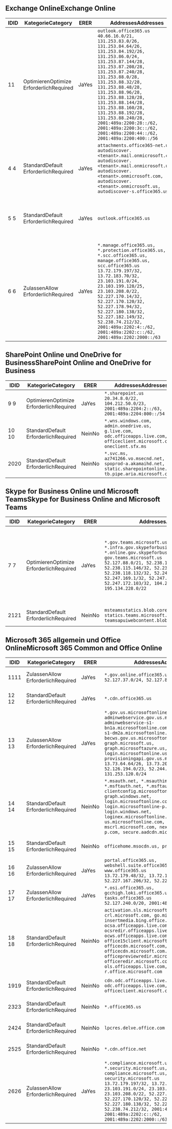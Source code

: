 <!--THIS FILE IS AUTOMATICALLY GENERATED. MANUAL CHANGES WILL BE OVERWRITTEN.-->
<!--Please contact the Office 365 Endpoints team with any questions.-->
<!--USGovGCCHigh endpoints version 2020032700-->
<!--File generated 2020-03-27 11:00:09.6392-->

## <a name="exchange-online"></a><span data-ttu-id="8fa0b-101">Exchange Online</span><span class="sxs-lookup"><span data-stu-id="8fa0b-101">Exchange Online</span></span>

<span data-ttu-id="8fa0b-102">ID</span><span class="sxs-lookup"><span data-stu-id="8fa0b-102">ID</span></span> | <span data-ttu-id="8fa0b-103">Kategorie</span><span class="sxs-lookup"><span data-stu-id="8fa0b-103">Category</span></span> | <span data-ttu-id="8fa0b-104">ER</span><span class="sxs-lookup"><span data-stu-id="8fa0b-104">ER</span></span> | <span data-ttu-id="8fa0b-105">Addresses</span><span class="sxs-lookup"><span data-stu-id="8fa0b-105">Addresses</span></span> | <span data-ttu-id="8fa0b-106">Ports</span><span class="sxs-lookup"><span data-stu-id="8fa0b-106">Ports</span></span>
-- | -------------------- | --- | ------------------------------------------------------------------------------------------------------------------------------------------------------------------------------------------------------------------------------------------------------------------------------------------------------------------------------------------------------------------------------------------------------------------------------------------------ | -------------------------------
<span data-ttu-id="8fa0b-107">1</span><span class="sxs-lookup"><span data-stu-id="8fa0b-107">1</span></span> | <span data-ttu-id="8fa0b-108">Optimieren</span><span class="sxs-lookup"><span data-stu-id="8fa0b-108">Optimize</span></span><BR><span data-ttu-id="8fa0b-109">Erforderlich</span><span class="sxs-lookup"><span data-stu-id="8fa0b-109">Required</span></span> | <span data-ttu-id="8fa0b-110">Ja</span><span class="sxs-lookup"><span data-stu-id="8fa0b-110">Yes</span></span> | `outlook.office365.us`<BR>`40.66.16.0/21, 131.253.83.0/26, 131.253.84.64/26, 131.253.84.192/26, 131.253.86.0/24, 131.253.87.144/28, 131.253.87.208/28, 131.253.87.240/28, 131.253.88.0/28, 131.253.88.32/28, 131.253.88.48/28, 131.253.88.96/28, 131.253.88.128/28, 131.253.88.144/28, 131.253.88.160/28, 131.253.88.192/28, 131.253.88.240/28, 2001:489a:2200:28::/62, 2001:489a:2200:3c::/62, 2001:489a:2200:44::/62, 2001:489a:2200:400::/56` | <span data-ttu-id="8fa0b-111">**TCP:** 443, 80</span><span class="sxs-lookup"><span data-stu-id="8fa0b-111">**TCP:** 443, 80</span></span>
<span data-ttu-id="8fa0b-112">4 </span><span class="sxs-lookup"><span data-stu-id="8fa0b-112">4</span></span> | <span data-ttu-id="8fa0b-113">Standard</span><span class="sxs-lookup"><span data-stu-id="8fa0b-113">Default</span></span><BR><span data-ttu-id="8fa0b-114">Erforderlich</span><span class="sxs-lookup"><span data-stu-id="8fa0b-114">Required</span></span> | <span data-ttu-id="8fa0b-115">Ja</span><span class="sxs-lookup"><span data-stu-id="8fa0b-115">Yes</span></span> | `attachments.office365-net.us, autodiscover.<tenant>.mail.onmicrosoft.com, autodiscover.<tenant>.mail.onmicrosoft.us, autodiscover.<tenant>.onmicrosoft.com, autodiscover.<tenant>.onmicrosoft.us, autodiscover-s.office365.us` | <span data-ttu-id="8fa0b-116">**TCP:** 443, 80</span><span class="sxs-lookup"><span data-stu-id="8fa0b-116">**TCP:** 443, 80</span></span>
<span data-ttu-id="8fa0b-117">5 </span><span class="sxs-lookup"><span data-stu-id="8fa0b-117">5</span></span> | <span data-ttu-id="8fa0b-118">Standard</span><span class="sxs-lookup"><span data-stu-id="8fa0b-118">Default</span></span><BR><span data-ttu-id="8fa0b-119">Erforderlich</span><span class="sxs-lookup"><span data-stu-id="8fa0b-119">Required</span></span> | <span data-ttu-id="8fa0b-120">Ja</span><span class="sxs-lookup"><span data-stu-id="8fa0b-120">Yes</span></span> | `outlook.office365.us` | <span data-ttu-id="8fa0b-121">**TCP:** 143, 25, 587, 993, 995</span><span class="sxs-lookup"><span data-stu-id="8fa0b-121">**TCP:** 143, 25, 587, 993, 995</span></span>
<span data-ttu-id="8fa0b-122">6 </span><span class="sxs-lookup"><span data-stu-id="8fa0b-122">6</span></span> | <span data-ttu-id="8fa0b-123">Zulassen</span><span class="sxs-lookup"><span data-stu-id="8fa0b-123">Allow</span></span><BR><span data-ttu-id="8fa0b-124">Erforderlich</span><span class="sxs-lookup"><span data-stu-id="8fa0b-124">Required</span></span> | <span data-ttu-id="8fa0b-125">Ja</span><span class="sxs-lookup"><span data-stu-id="8fa0b-125">Yes</span></span> | `*.manage.office365.us, *.protection.office365.us, *.scc.office365.us, manage.office365.us, scc.office365.us`<BR>`13.72.179.197/32, 13.72.183.70/32, 23.103.191.0/24, 23.103.199.128/25, 23.103.208.0/22, 52.227.170.14/32, 52.227.170.120/32, 52.227.178.94/32, 52.227.180.138/32, 52.227.182.149/32, 52.238.74.212/32, 2001:489a:2202:4::/62, 2001:489a:2202:c::/62, 2001:489a:2202:2000::/63` | <span data-ttu-id="8fa0b-126">**TCP:** 25, 443</span><span class="sxs-lookup"><span data-stu-id="8fa0b-126">**TCP:** 25, 443</span></span>

## <a name="sharepoint-online-and-onedrive-for-business"></a><span data-ttu-id="8fa0b-127">SharePoint Online und OneDrive for Business</span><span class="sxs-lookup"><span data-stu-id="8fa0b-127">SharePoint Online and OneDrive for Business</span></span>

<span data-ttu-id="8fa0b-128">ID</span><span class="sxs-lookup"><span data-stu-id="8fa0b-128">ID</span></span> | <span data-ttu-id="8fa0b-129">Kategorie</span><span class="sxs-lookup"><span data-stu-id="8fa0b-129">Category</span></span> | <span data-ttu-id="8fa0b-130">ER</span><span class="sxs-lookup"><span data-stu-id="8fa0b-130">ER</span></span> | <span data-ttu-id="8fa0b-131">Addresses</span><span class="sxs-lookup"><span data-stu-id="8fa0b-131">Addresses</span></span> | <span data-ttu-id="8fa0b-132">Ports</span><span class="sxs-lookup"><span data-stu-id="8fa0b-132">Ports</span></span>
-- | -------------------- | --- | ------------------------------------------------------------------------------------------------------------------------- | ----------------
<span data-ttu-id="8fa0b-133">9 </span><span class="sxs-lookup"><span data-stu-id="8fa0b-133">9</span></span> | <span data-ttu-id="8fa0b-134">Optimieren</span><span class="sxs-lookup"><span data-stu-id="8fa0b-134">Optimize</span></span><BR><span data-ttu-id="8fa0b-135">Erforderlich</span><span class="sxs-lookup"><span data-stu-id="8fa0b-135">Required</span></span> | <span data-ttu-id="8fa0b-136">Ja</span><span class="sxs-lookup"><span data-stu-id="8fa0b-136">Yes</span></span> | `*.sharepoint.us`<BR>`20.34.8.0/22, 104.212.50.0/23, 2001:489a:2204:2::/63, 2001:489a:2204:800::/54` | <span data-ttu-id="8fa0b-137">**TCP:** 443, 80</span><span class="sxs-lookup"><span data-stu-id="8fa0b-137">**TCP:** 443, 80</span></span>
<span data-ttu-id="8fa0b-138">10  </span><span class="sxs-lookup"><span data-stu-id="8fa0b-138">10</span></span> | <span data-ttu-id="8fa0b-139">Standard</span><span class="sxs-lookup"><span data-stu-id="8fa0b-139">Default</span></span><BR><span data-ttu-id="8fa0b-140">Erforderlich</span><span class="sxs-lookup"><span data-stu-id="8fa0b-140">Required</span></span> | <span data-ttu-id="8fa0b-141">Nein</span><span class="sxs-lookup"><span data-stu-id="8fa0b-141">No</span></span> | `*.wns.windows.com, admin.onedrive.us, g.live.com, odc.officeapps.live.com, officeclient.microsoft.com, oneclient.sfx.ms` | <span data-ttu-id="8fa0b-142">**TCP:** 443, 80</span><span class="sxs-lookup"><span data-stu-id="8fa0b-142">**TCP:** 443, 80</span></span>
<span data-ttu-id="8fa0b-143">20</span><span class="sxs-lookup"><span data-stu-id="8fa0b-143">20</span></span> | <span data-ttu-id="8fa0b-144">Standard</span><span class="sxs-lookup"><span data-stu-id="8fa0b-144">Default</span></span><BR><span data-ttu-id="8fa0b-145">Erforderlich</span><span class="sxs-lookup"><span data-stu-id="8fa0b-145">Required</span></span> | <span data-ttu-id="8fa0b-146">Nein</span><span class="sxs-lookup"><span data-stu-id="8fa0b-146">No</span></span> | `*.svc.ms, az741266.vo.msecnd.net, spoprod-a.akamaihd.net, static.sharepointonline.com, tb.pipe.aria.microsoft.com` | <span data-ttu-id="8fa0b-147">**TCP:** 443, 80</span><span class="sxs-lookup"><span data-stu-id="8fa0b-147">**TCP:** 443, 80</span></span>

## <a name="skype-for-business-online-and-microsoft-teams"></a><span data-ttu-id="8fa0b-148">Skype for Business Online und Microsoft Teams</span><span class="sxs-lookup"><span data-stu-id="8fa0b-148">Skype for Business Online and Microsoft Teams</span></span>

<span data-ttu-id="8fa0b-149">ID</span><span class="sxs-lookup"><span data-stu-id="8fa0b-149">ID</span></span> | <span data-ttu-id="8fa0b-150">Kategorie</span><span class="sxs-lookup"><span data-stu-id="8fa0b-150">Category</span></span> | <span data-ttu-id="8fa0b-151">ER</span><span class="sxs-lookup"><span data-stu-id="8fa0b-151">ER</span></span> | <span data-ttu-id="8fa0b-152">Addresses</span><span class="sxs-lookup"><span data-stu-id="8fa0b-152">Addresses</span></span> | <span data-ttu-id="8fa0b-153">Ports</span><span class="sxs-lookup"><span data-stu-id="8fa0b-153">Ports</span></span>
-- | -------------------- | --- | --------------------------------------------------------------------------------------------------------------------------------------------------------------------------------------------------------------------------------------------------------------------------------------------------------------------------------- | ---------------------------------------------------
<span data-ttu-id="8fa0b-154">7 </span><span class="sxs-lookup"><span data-stu-id="8fa0b-154">7</span></span> | <span data-ttu-id="8fa0b-155">Optimieren</span><span class="sxs-lookup"><span data-stu-id="8fa0b-155">Optimize</span></span><BR><span data-ttu-id="8fa0b-156">Erforderlich</span><span class="sxs-lookup"><span data-stu-id="8fa0b-156">Required</span></span> | <span data-ttu-id="8fa0b-157">Ja</span><span class="sxs-lookup"><span data-stu-id="8fa0b-157">Yes</span></span> | `*.gov.teams.microsoft.us, *.infra.gov.skypeforbusiness.us, *.online.gov.skypeforbusiness.us, gov.teams.microsoft.us`<BR>`52.127.88.0/21, 52.238.114.160/32, 52.238.115.146/32, 52.238.117.171/32, 52.238.118.132/32, 52.247.167.192/32, 52.247.169.1/32, 52.247.172.50/32, 52.247.172.103/32, 104.212.44.0/22, 195.134.228.0/22` | <span data-ttu-id="8fa0b-158">**TCP:** 443, 80</span><span class="sxs-lookup"><span data-stu-id="8fa0b-158">**TCP:** 443, 80</span></span><BR><span data-ttu-id="8fa0b-159">**UDP:** 3478, 3479, 3480, 3481</span><span class="sxs-lookup"><span data-stu-id="8fa0b-159">**UDP:** 3478, 3479, 3480, 3481</span></span>
<span data-ttu-id="8fa0b-160">21</span><span class="sxs-lookup"><span data-stu-id="8fa0b-160">21</span></span> | <span data-ttu-id="8fa0b-161">Standard</span><span class="sxs-lookup"><span data-stu-id="8fa0b-161">Default</span></span><BR><span data-ttu-id="8fa0b-162">Erforderlich</span><span class="sxs-lookup"><span data-stu-id="8fa0b-162">Required</span></span> | <span data-ttu-id="8fa0b-163">Nein</span><span class="sxs-lookup"><span data-stu-id="8fa0b-163">No</span></span> | `msteamsstatics.blob.core.usgovcloudapi.net, statics.teams.microsoft.com, teamsapuiwebcontent.blob.core.usgovcloudapi.net` | <span data-ttu-id="8fa0b-164">**TCP:** 443</span><span class="sxs-lookup"><span data-stu-id="8fa0b-164">**TCP:** 443</span></span>

## <a name="microsoft-365-common-and-office-online"></a><span data-ttu-id="8fa0b-165">Microsoft 365 allgemein und Office Online</span><span class="sxs-lookup"><span data-stu-id="8fa0b-165">Microsoft 365 Common and Office Online</span></span>

<span data-ttu-id="8fa0b-166">ID</span><span class="sxs-lookup"><span data-stu-id="8fa0b-166">ID</span></span> | <span data-ttu-id="8fa0b-167">Kategorie</span><span class="sxs-lookup"><span data-stu-id="8fa0b-167">Category</span></span> | <span data-ttu-id="8fa0b-168">ER</span><span class="sxs-lookup"><span data-stu-id="8fa0b-168">ER</span></span> | <span data-ttu-id="8fa0b-169">Addresses</span><span class="sxs-lookup"><span data-stu-id="8fa0b-169">Addresses</span></span> | <span data-ttu-id="8fa0b-170">Ports</span><span class="sxs-lookup"><span data-stu-id="8fa0b-170">Ports</span></span>
-- | ------------------- | --- | --------------------------------------------------------------------------------------------------------------------------------------------------------------------------------------------------------------------------------------------------------------------------------------------------------------------------------------------------------------------------------------------------------------------- | ----------------
<span data-ttu-id="8fa0b-171">11</span><span class="sxs-lookup"><span data-stu-id="8fa0b-171">11</span></span> | <span data-ttu-id="8fa0b-172">Zulassen</span><span class="sxs-lookup"><span data-stu-id="8fa0b-172">Allow</span></span><BR><span data-ttu-id="8fa0b-173">Erforderlich</span><span class="sxs-lookup"><span data-stu-id="8fa0b-173">Required</span></span> | <span data-ttu-id="8fa0b-174">Ja</span><span class="sxs-lookup"><span data-stu-id="8fa0b-174">Yes</span></span> | `*.gov.online.office365.us`<BR>`52.127.37.0/24, 52.127.82.0/23` | <span data-ttu-id="8fa0b-175">**TCP:** 443</span><span class="sxs-lookup"><span data-stu-id="8fa0b-175">**TCP:** 443</span></span>
<span data-ttu-id="8fa0b-176">12 </span><span class="sxs-lookup"><span data-stu-id="8fa0b-176">12</span></span> | <span data-ttu-id="8fa0b-177">Standard</span><span class="sxs-lookup"><span data-stu-id="8fa0b-177">Default</span></span><BR><span data-ttu-id="8fa0b-178">Erforderlich</span><span class="sxs-lookup"><span data-stu-id="8fa0b-178">Required</span></span> | <span data-ttu-id="8fa0b-179">Ja</span><span class="sxs-lookup"><span data-stu-id="8fa0b-179">Yes</span></span> | `*.cdn.office365.us` | <span data-ttu-id="8fa0b-180">**TCP:** 443</span><span class="sxs-lookup"><span data-stu-id="8fa0b-180">**TCP:** 443</span></span>
<span data-ttu-id="8fa0b-181">13 </span><span class="sxs-lookup"><span data-stu-id="8fa0b-181">13</span></span> | <span data-ttu-id="8fa0b-182">Zulassen</span><span class="sxs-lookup"><span data-stu-id="8fa0b-182">Allow</span></span><BR><span data-ttu-id="8fa0b-183">Erforderlich</span><span class="sxs-lookup"><span data-stu-id="8fa0b-183">Required</span></span> | <span data-ttu-id="8fa0b-184">Ja</span><span class="sxs-lookup"><span data-stu-id="8fa0b-184">Yes</span></span> | `*.gov.us.microsoftonline.com, adminwebservice.gov.us.microsoftonline.com, adminwebservice-s1-bn1a.microsoftonline.com, adminwebservice-s1-dm2a.microsoftonline.com, becws.gov.us.microsoftonline.com, graph.microsoft.us, graph.microsoftazure.us, login.microsoftonline.us, provisioningapi.gov.us.microsoftonline.com`<BR>`13.73.64.64/26, 13.73.208.128/25, 52.126.194.0/23, 52.244.120.128/25, 131.253.120.0/24` | <span data-ttu-id="8fa0b-185">**TCP:** 443</span><span class="sxs-lookup"><span data-stu-id="8fa0b-185">**TCP:** 443</span></span>
<span data-ttu-id="8fa0b-186">14 </span><span class="sxs-lookup"><span data-stu-id="8fa0b-186">14</span></span> | <span data-ttu-id="8fa0b-187">Standard</span><span class="sxs-lookup"><span data-stu-id="8fa0b-187">Default</span></span><BR><span data-ttu-id="8fa0b-188">Erforderlich</span><span class="sxs-lookup"><span data-stu-id="8fa0b-188">Required</span></span> | <span data-ttu-id="8fa0b-189">Nein</span><span class="sxs-lookup"><span data-stu-id="8fa0b-189">No</span></span> | `*.msauth.net, *.msauthimages.us, *.msftauth.net, *.msftauthimages.us, clientconfig.microsoftonline-p.net, graph.windows.net, login.microsoftonline.com, login.microsoftonline-p.com, login.windows.net, loginex.microsoftonline.com, login-us.microsoftonline.com, mscrl.microsoft.com, nexus.microsoftonline-p.com, secure.aadcdn.microsoftonline-p.com` | <span data-ttu-id="8fa0b-190">**TCP:** 443</span><span class="sxs-lookup"><span data-stu-id="8fa0b-190">**TCP:** 443</span></span>
<span data-ttu-id="8fa0b-191">15 </span><span class="sxs-lookup"><span data-stu-id="8fa0b-191">15</span></span> | <span data-ttu-id="8fa0b-192">Standard</span><span class="sxs-lookup"><span data-stu-id="8fa0b-192">Default</span></span><BR><span data-ttu-id="8fa0b-193">Erforderlich</span><span class="sxs-lookup"><span data-stu-id="8fa0b-193">Required</span></span> | <span data-ttu-id="8fa0b-194">Nein</span><span class="sxs-lookup"><span data-stu-id="8fa0b-194">No</span></span> | `officehome.msocdn.us, prod.msocdn.us` | <span data-ttu-id="8fa0b-195">**TCP:** 443, 80</span><span class="sxs-lookup"><span data-stu-id="8fa0b-195">**TCP:** 443, 80</span></span>
<span data-ttu-id="8fa0b-196">16 </span><span class="sxs-lookup"><span data-stu-id="8fa0b-196">16</span></span> | <span data-ttu-id="8fa0b-197">Zulassen</span><span class="sxs-lookup"><span data-stu-id="8fa0b-197">Allow</span></span><BR><span data-ttu-id="8fa0b-198">Erforderlich</span><span class="sxs-lookup"><span data-stu-id="8fa0b-198">Required</span></span> | <span data-ttu-id="8fa0b-199">Ja</span><span class="sxs-lookup"><span data-stu-id="8fa0b-199">Yes</span></span> | `portal.office365.us, webshell.suite.office365.us, www.office365.us`<BR>`13.72.179.48/32, 13.72.188.8/32, 52.227.167.206/32, 52.227.170.242/32` | <span data-ttu-id="8fa0b-200">**TCP:** 443, 80</span><span class="sxs-lookup"><span data-stu-id="8fa0b-200">**TCP:** 443, 80</span></span>
<span data-ttu-id="8fa0b-201">17 </span><span class="sxs-lookup"><span data-stu-id="8fa0b-201">17</span></span> | <span data-ttu-id="8fa0b-202">Zulassen</span><span class="sxs-lookup"><span data-stu-id="8fa0b-202">Allow</span></span><BR><span data-ttu-id="8fa0b-203">Erforderlich</span><span class="sxs-lookup"><span data-stu-id="8fa0b-203">Required</span></span> | <span data-ttu-id="8fa0b-204">Ja</span><span class="sxs-lookup"><span data-stu-id="8fa0b-204">Yes</span></span> | `*.osi.office365.us, gcchigh.loki.office365.us, tasks.office365.us`<BR>`52.127.240.0/20, 2001:489a:2206::/48` | <span data-ttu-id="8fa0b-205">**TCP:** 443</span><span class="sxs-lookup"><span data-stu-id="8fa0b-205">**TCP:** 443</span></span>
<span data-ttu-id="8fa0b-206">18 </span><span class="sxs-lookup"><span data-stu-id="8fa0b-206">18</span></span> | <span data-ttu-id="8fa0b-207">Standard</span><span class="sxs-lookup"><span data-stu-id="8fa0b-207">Default</span></span><BR><span data-ttu-id="8fa0b-208">Erforderlich</span><span class="sxs-lookup"><span data-stu-id="8fa0b-208">Required</span></span> | <span data-ttu-id="8fa0b-209">Nein</span><span class="sxs-lookup"><span data-stu-id="8fa0b-209">No</span></span> | `activation.sls.microsoft.com, crl.microsoft.com, go.microsoft.com, insertmedia.bing.office.net, ocsa.officeapps.live.com, ocsredir.officeapps.live.com, ocws.officeapps.live.com, office15client.microsoft.com, officecdn.microsoft.com, officecdn.microsoft.com.edgesuite.net, officepreviewredir.microsoft.com, officeredir.microsoft.com, ols.officeapps.live.com, r.office.microsoft.com` | <span data-ttu-id="8fa0b-210">**TCP:** 443, 80</span><span class="sxs-lookup"><span data-stu-id="8fa0b-210">**TCP:** 443, 80</span></span>
<span data-ttu-id="8fa0b-211">19</span><span class="sxs-lookup"><span data-stu-id="8fa0b-211">19</span></span> | <span data-ttu-id="8fa0b-212">Standard</span><span class="sxs-lookup"><span data-stu-id="8fa0b-212">Default</span></span><BR><span data-ttu-id="8fa0b-213">Erforderlich</span><span class="sxs-lookup"><span data-stu-id="8fa0b-213">Required</span></span> | <span data-ttu-id="8fa0b-214">Nein</span><span class="sxs-lookup"><span data-stu-id="8fa0b-214">No</span></span> | `cdn.odc.officeapps.live.com, odc.officeapps.live.com, officeclient.microsoft.com` | <span data-ttu-id="8fa0b-215">**TCP:** 443, 80</span><span class="sxs-lookup"><span data-stu-id="8fa0b-215">**TCP:** 443, 80</span></span>
<span data-ttu-id="8fa0b-216">23</span><span class="sxs-lookup"><span data-stu-id="8fa0b-216">23</span></span> | <span data-ttu-id="8fa0b-217">Standard</span><span class="sxs-lookup"><span data-stu-id="8fa0b-217">Default</span></span><BR><span data-ttu-id="8fa0b-218">Erforderlich</span><span class="sxs-lookup"><span data-stu-id="8fa0b-218">Required</span></span> | <span data-ttu-id="8fa0b-219">Nein</span><span class="sxs-lookup"><span data-stu-id="8fa0b-219">No</span></span> | `*.office365.us` | <span data-ttu-id="8fa0b-220">**TCP:** 443, 80</span><span class="sxs-lookup"><span data-stu-id="8fa0b-220">**TCP:** 443, 80</span></span>
<span data-ttu-id="8fa0b-221">24</span><span class="sxs-lookup"><span data-stu-id="8fa0b-221">24</span></span> | <span data-ttu-id="8fa0b-222">Standard</span><span class="sxs-lookup"><span data-stu-id="8fa0b-222">Default</span></span><BR><span data-ttu-id="8fa0b-223">Erforderlich</span><span class="sxs-lookup"><span data-stu-id="8fa0b-223">Required</span></span> | <span data-ttu-id="8fa0b-224">Nein</span><span class="sxs-lookup"><span data-stu-id="8fa0b-224">No</span></span> | `lpcres.delve.office.com` | <span data-ttu-id="8fa0b-225">**TCP:** 443</span><span class="sxs-lookup"><span data-stu-id="8fa0b-225">**TCP:** 443</span></span>
<span data-ttu-id="8fa0b-226">25</span><span class="sxs-lookup"><span data-stu-id="8fa0b-226">25</span></span> | <span data-ttu-id="8fa0b-227">Standard</span><span class="sxs-lookup"><span data-stu-id="8fa0b-227">Default</span></span><BR><span data-ttu-id="8fa0b-228">Erforderlich</span><span class="sxs-lookup"><span data-stu-id="8fa0b-228">Required</span></span> | <span data-ttu-id="8fa0b-229">Nein</span><span class="sxs-lookup"><span data-stu-id="8fa0b-229">No</span></span> | `*.cdn.office.net` | <span data-ttu-id="8fa0b-230">**TCP:** 443</span><span class="sxs-lookup"><span data-stu-id="8fa0b-230">**TCP:** 443</span></span>
<span data-ttu-id="8fa0b-231">26</span><span class="sxs-lookup"><span data-stu-id="8fa0b-231">26</span></span> | <span data-ttu-id="8fa0b-232">Zulassen</span><span class="sxs-lookup"><span data-stu-id="8fa0b-232">Allow</span></span><BR><span data-ttu-id="8fa0b-233">Erforderlich</span><span class="sxs-lookup"><span data-stu-id="8fa0b-233">Required</span></span> | <span data-ttu-id="8fa0b-234">Ja</span><span class="sxs-lookup"><span data-stu-id="8fa0b-234">Yes</span></span> | `*.compliance.microsoft.us, *.security.microsoft.us, compliance.microsoft.us, security.microsoft.us`<BR>`13.72.179.197/32, 13.72.183.70/32, 23.103.191.0/24, 23.103.199.128/25, 23.103.208.0/22, 52.227.170.14/32, 52.227.170.120/32, 52.227.178.94/32, 52.227.180.138/32, 52.227.182.149/32, 52.238.74.212/32, 2001:489a:2202:4::/62, 2001:489a:2202:c::/62, 2001:489a:2202:2000::/63` | <span data-ttu-id="8fa0b-235">**TCP:** 443, 80</span><span class="sxs-lookup"><span data-stu-id="8fa0b-235">**TCP:** 443, 80</span></span>
